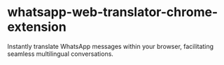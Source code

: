 # whatsapp-web-translator-chrome-extension
Instantly translate WhatsApp messages within your browser, facilitating seamless multilingual conversations.
